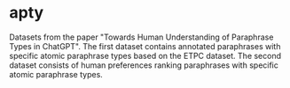 # apty
Datasets from the paper "Towards Human Understanding of Paraphrase Types in ChatGPT". The first dataset contains annotated paraphrases with specific atomic paraphrase types based on the ETPC dataset. The second dataset consists of human preferences ranking paraphrases with specific atomic paraphrase types.
